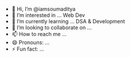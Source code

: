 - 👋 Hi, I’m @iamsoumaditya
- 👀 I’m interested in ... Web Dev
- 🌱 I’m currently learning ... DSA & Development
- 💞️ I’m looking to collaborate on ...
- 📫 How to reach me ... 
- 😄 Pronouns: ...
- ⚡ Fun fact: ...

<!---
iamsoumaditya/iamsoumaditya is a ✨ special ✨ repository because its `README.md` (this file) appears on your GitHub profile.
You can click the Preview link to take a look at your changes.
--->
